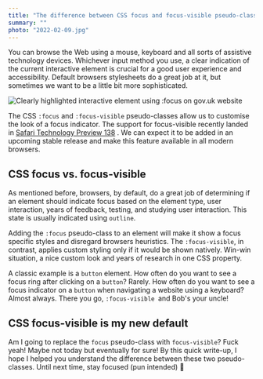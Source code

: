 ```yaml
---
title: "The difference between CSS focus and focus-visible pseudo-class"
summary: ""
photo: "2022-02-09.jpg"
---
```


You can browse the Web using a mouse, keyboard and all sorts of assistive technology devices. Whichever input method you use, a clear indication of the current interactive element is crucial for a good user experience and accessibility. Default browsers stylesheets do a great job at it, but sometimes we want to be a little bit more sophisticated.

![Clearly highlighted interactive element using :focus on gov.uk website](/photos/2022-02-09-1.gif)

The CSS `:focus` and `:focus-visible` pseudo-classes allow us to customise the look of a focus indicator. The support for focus-visible recently landed in [Safari Technology Preview 138](https://webkit.org/blog/12176/release-notes-for-safari-technology-preview-138/) . We can expect it to be added in an upcoming stable release and make this feature available in all modern browsers.

## CSS focus vs. focus-visible

As mentioned before, browsers, by default, do a great job of determining if an element should indicate focus based on the element type, user interaction, years of feedback, testing, and studying user interaction. This state is usually indicated using `outline`.

Adding the `:focus` pseudo-class to an element will make it show a focus specific styles and disregard browsers heuristics. The `:focus-visible`, in contrast, applies custom styling only if it would be shown natively. Win-win situation, a nice custom look and years of research in one CSS property.

A classic example is a `button` element. How often do you want to see a focus ring after clicking on a `button`? Rarely. How often do you want to see a focus indicator on a `button` when navigating a website using a keyboard? Almost always. There you go, `:focus-visible `and Bob's your uncle!

## CSS focus-visible is my new default

Am I going to replace the `focus` pseudo-class with `focus-visible`? Fuck yeah! Maybe not today but eventually for sure! By this quick write-up, I hope I helped you understand the difference between these two pseudo-classes. Until next time, stay focused (pun intended) 👊
